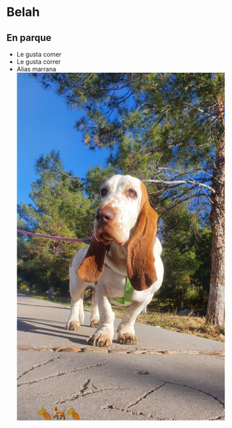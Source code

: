  # Belah 
 ## En parque
 - Le gusta comer 
 - Le gusta correr
 - Alias marrana
![Belah Bebe](./belah.jpeg?raw=true "En el parque")
